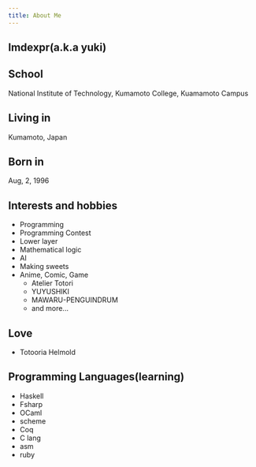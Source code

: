 ```yaml
---
title: About Me
---
```

## lmdexpr(a.k.a yuki)

## School
National Institute of Technology, Kumamoto College, Kuamamoto Campus

## Living in
Kumamoto, Japan

## Born in
Aug, 2, 1996

## Interests and hobbies
* Programming
* Programming Contest
* Lower layer
* Mathematical logic
* AI
* Making sweets
* Anime, Comic, Game
    * Atelier Totori
    * YUYUSHIKI
    * MAWARU-PENGUINDRUM
    * and more...
  
## Love
* Totooria Helmold
  
## Programming Languages(learning)
* Haskell
* Fsharp
* OCaml
* scheme
* Coq
* C lang
* asm
* ruby
